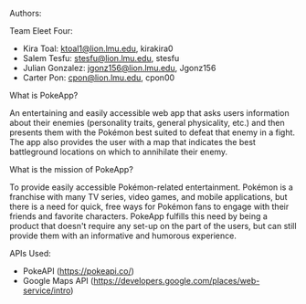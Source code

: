 Authors: 

Team Eleet Four: 
- Kira Toal: ktoal1@lion.lmu.edu, kirakira0
- Salem Tesfu: stesfu@lion.lmu.edu, stesfu
- Julian Gonzalez: jgonz156@lion.lmu.edu, Jgonz156
- Carter Pon: cpon@lion.lmu.edu, cpon00

What is PokeApp?

An entertaining and easily accessible web app that asks users information about their enemies (personality traits, general physicality, etc.) and then presents them with the Pokémon best suited to defeat that enemy in a fight. The app also provides the user with a map that indicates the best battleground locations on which to annihilate their enemy. 

What is the mission of PokeApp?

To provide easily accessible Pokémon-related entertainment. Pokémon is a franchise with many TV series, video games, and mobile applications, but there is a need for quick, free ways for Pokémon fans to engage with their friends and favorite characters. PokeApp  fulfills this need by being a product that doesn't require any set-up on the part of the users, but can still provide them with an informative and humorous experience.

APIs Used:
- PokeAPI (https://pokeapi.co/)
- Google Maps API (https://developers.google.com/places/web-service/intro)
